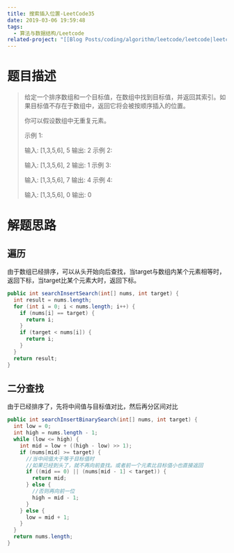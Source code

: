 ```yaml
---
title: 搜索插入位置-LeetCode35
date: 2019-03-06 19:59:48
tags:
  - 算法与数据结构/Leetcode
related-project: "[[Blog Posts/coding/algorithm/leetcode/leetcode|leetcode]]"
---
```


# 题目描述

> 给定一个排序数组和一个目标值，在数组中找到目标值，并返回其索引。如果目标值不存在于数组中，返回它将会被按顺序插入的位置。
>
> 你可以假设数组中无重复元素。
>
> 示例 1:
>
> 输入: \[1,3,5,6], 5
> 输出: 2
> 示例 2:
>
> 输入: \[1,3,5,6], 2
> 输出: 1
> 示例 3:
>
> 输入: \[1,3,5,6], 7
> 输出: 4
> 示例 4:
>
> 输入: \[1,3,5,6], 0
> 输出: 0

<!--more-->

# 解题思路

## 遍历

由于数组已经排序，可以从头开始向后查找，当target与数组内某个元素相等时，返回下标，当target比某个元素大时，返回下标。

```java
public int searchInsertSearch(int[] nums, int target) {
  int result = nums.length;
  for (int i = 0; i < nums.length; i++) {
    if (nums[i] == target) {
      return i;
    }
    if (target < nums[i]) {
      return i;
    }
  }
  return result;
}
```



## 二分查找

由于已经排序了，先将中间值与目标值对比，然后再分区间对比

```java
public int searchInsertBinarySearch(int[] nums, int target) {
  int low = 0;
  int high = nums.length - 1;
  while (low <= high) {
    int mid = low + ((high - low) >> 1);
    if (nums[mid] >= target) {
      //当中间值大于等于目标值时
      //如果已经到头了，就不再向前查找。或者前一个元素比目标值小也直接返回
      if ((mid == 0) || (nums[mid - 1] < target)) {
        return mid;
      } else {
        //否则再向前一位
        high = mid - 1;
      }
    } else {
      low = mid + 1;
    }
  }
  return nums.length;
}
```

